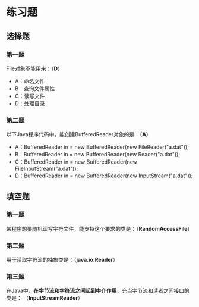 练习题
================================================================================
## 选择题

### 第一题
File对象不能用来：（**D**）
+ A：命名文件
+ B：查询文件属性
+ C：读写文件
+ D：处理目录

### 第二题
以下Java程序代码中，能创建BufferedReader对象的是：（**A**）
+ A：BufferedReader in = new BufferedReader(new FileReader("a.dat"));
+ B：BufferedReader in = new BufferedReader(new Reader("a.dat"));
+ C：BufferedReader in = new BufferedReader(new FileInputStream("a.dat"));
+ D：BufferedReader in = new BufferedReader(new InputStream("a.dat"));

## 填空题

### 第一题
某程序想要随机读写字符文件，能支持这个要求的类是：（**RandomAccessFile**）

### 第二题
用于读取字符流的抽象类是：（**java.io.Reader**）

### 第三题
在Java中，**在字节流和字符流之间起到中介作用**，充当字节流和读者之间接口的类是：
（**InputStreamReader**）
